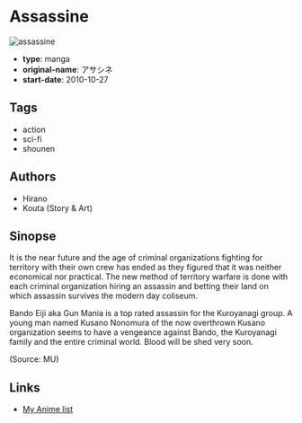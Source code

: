 # Assassine

![assassine](https://cdn.myanimelist.net/images/manga/5/121909.jpg)

-   **type**: manga
-   **original-name**: アサシネ
-   **start-date**: 2010-10-27

## Tags

-   action
-   sci-fi
-   shounen

## Authors

-   Hirano
-   Kouta (Story & Art)

## Sinopse

It is the near future and the age of criminal organizations fighting for territory with their own crew has ended as they figured that it was neither economical nor practical. The new method of territory warfare is done with each criminal organization hiring an assassin and betting their land on which assassin survives the modern day coliseum.

Bando Eiji aka Gun Mania is a top rated assassin for the Kuroyanagi group. A young man named Kusano Nonomura of the now overthrown Kusano organization seems to have a vengeance against Bando, the Kuroyanagi family and the entire criminal world. Blood will be shed very soon.

(Source: MU)

## Links

-   [My Anime list](https://myanimelist.net/manga/23003/Assassine)
